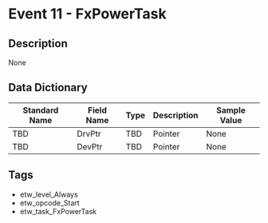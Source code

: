# Event 11 - FxPowerTask

## Description
None

## Data Dictionary
|Standard Name|Field Name|Type|Description|Sample Value|
|---|---|---|---|---|
|TBD|DrvPtr|TBD|Pointer|None|None|
|TBD|DevPtr|TBD|Pointer|None|None|

## Tags
* etw_level_Always
* etw_opcode_Start
* etw_task_FxPowerTask